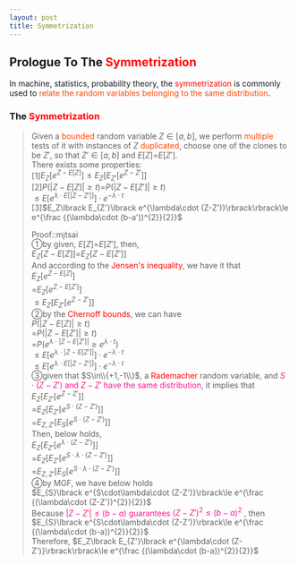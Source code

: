 ```yaml
---
layout: post
title: Symmetrization
---
```


## Prologue To The <font color="Red">Symmetrization</font>
<p class="message">
In machine, statistics, probability theory, the <font color="Red">symmetrization</font> is commonly used to <font color="OrangeRed">relate the random variables belonging to the same distribution</font>.  
</p>

### The <font color="Red">Symmetrization</font>
>Given a <font color="OrangeRed">bounded</font> random variable $Z\in\lbrack a,b\rbrack$, we perform <font color="OrangeRed">multiple</font> tests of it with instances of $Z$ <font color="OrangeRed">duplicated</font>, choose one of the clones to be $Z'$, so that $Z'\in\lbrack a,b\rbrack$ and $E\lbrack Z\rbrack$=$E\lbrack Z'\rbrack$.  
>There exists some properties:  
>[1]$E_Z\lbrack e^{Z-E\lbrack Z\rbrack}\rbrack\le E_Z\lbrack E_{Z'}\lbrack e^{Z-Z'}\rbrack\rbrack$  
>[2]$P(\left|Z-E\lbrack Z\rbrack\right|\ge t)$=$P(\left|Z-E\lbrack Z'\rbrack\right|\ge t)$  
>$\le E\lbrack e^{\lambda\cdot E\lbrack\left|Z-Z'\right|\rbrack}\rbrack\cdot e^{-\lambda\cdot t}$  
>[3]$E_Z\lbrack E_{Z'}\lbrack e^{\lambda\cdot (Z-Z')}\rbrack\rbrack\le e^{\frac {(\lambda\cdot (b-a'))^{2}}{2}}$  
>
>Proof::mjtsai  
>&#10112;by given, $E\lbrack Z\rbrack$=$E\lbrack Z'\rbrack$, then,  
>$E_Z\lbrack Z-E\lbrack Z\rbrack\rbrack$=$E_Z\lbrack Z-E\lbrack Z'\rbrack\rbrack$  
>And according to the <font color="Red">Jensen's inequality</font>, we have it that  
>$E_Z\lbrack e^{Z-E\lbrack Z\rbrack}\rbrack$  
>=$E_Z\lbrack e^{Z-E\lbrack Z'\rbrack}\rbrack$  
>$\le E_Z\lbrack E_{Z'}\lbrack e^{Z-Z'}\rbrack\rbrack$  
>&#10113;by the <font color="Red">Chernoff bounds</font>, we can have  
>$P(\left|Z-E\lbrack Z\rbrack\right|\ge t)$  
>=$P(\left|Z-E\lbrack Z'\rbrack\right|\ge t)$  
>=$P(e^{\lambda\cdot\left|Z-E\lbrack Z'\rbrack\right|}\ge e^{\lambda\cdot t})$  
>$\le E\lbrack e^{\lambda\cdot\left|Z-E\lbrack Z'\rbrack\right|}\rbrack\cdot e^{-\lambda\cdot t}$  
>$\le E\lbrack e^{\lambda\cdot E\lbrack\left|Z-Z'\right|\rbrack}\rbrack\cdot e^{-\lambda\cdot t}$  
>&#10114;given that $S\in\\{+1,-1\\}$, a <font color="Red">Rademacher</font> random variable, and <font color="DeepPink">$S\cdot (Z-Z')$ and $Z-Z'$ have the same distribution</font>, it implies that  
>$E_Z\lbrack E_{Z'}\lbrack e^{Z-Z'}\rbrack\rbrack$  
>=$E_Z\lbrack E_{Z'}\lbrack e^{S\cdot (Z-Z')}\rbrack\rbrack$  
>=$E_{Z,Z'}\lbrack E_{S}\lbrack e^{S\cdot (Z-Z')}\rbrack\rbrack$  
>Then, below holds,  
>$E_Z\lbrack E_{Z'}\lbrack e^{\lambda\cdot (Z-Z')}\rbrack\rbrack$  
>=$E_Z\lbrack E_{Z'}\lbrack e^{S\cdot\lambda\cdot (Z-Z')}\rbrack\rbrack$  
>=$E_{Z,Z'}\lbrack E_{S}\lbrack e^{S\cdot\lambda\cdot (Z-Z')}\rbrack\rbrack$  
>&#10115;by MGF, we have below holds  
>$E_{S}\lbrack e^{S\cdot\lambda\cdot (Z-Z')}\rbrack\le e^{\frac {(\lambda\cdot (Z-Z'))^{2}}{2}}$  
>Because <font color="DeepPink">$\left|Z-Z'\right|\le (b-a)$ guarantees $(Z-Z')^{2}\le (b-a)^{2}$</font> , then  
>$E_{S}\lbrack e^{S\cdot\lambda\cdot (Z-Z')}\rbrack\le e^{\frac {(\lambda\cdot (b-a))^{2}}{2}}$  
>Therefore, $E_Z\lbrack E_{Z'}\lbrack e^{\lambda\cdot (Z-Z')}\rbrack\rbrack\le e^{\frac {(\lambda\cdot (b-a))^{2}}{2}}$  

<!-- Γ -->
<!-- \frac{\Gamma(k + n)}{\Gamma(n)} \frac{1}{r^k}  -->
<!-- \mbox{\large$\vert$}\nolimits_0^\infty -->
<!-- \vert_0^\infty -->
<!-- &prime; ′ -->
<!-- &Prime; ″ -->
<!-- \overline{X_n} -->
<!-- \frac{{\overline {X_n}}-\mu}{S/\sqrt n} -->
<!-- \lim_{t\rightarrow\infty} -->
<!-- \begin{array}{l}f'(x)\\f''(x)\\f'''(x)\\f''''(x)\end{array} -->
<!-- \\{Z\vert Z\ge t\\} -->
<!-- Z\in\lbrack a,b\rbrack -->
<!-- E\lbrack Z\rbrack -->
<!-- Var\lbrack Z\rbrack -->
<!-- \left|X\right| absolute value of X-->
<!-- \Leftrightarrow -->

<!-- Notes -->
<!-- <font color="OrangeRed">items, verb, to make it the focus</font> -->
<!-- <font color="Red">KKT</font> -->
<!-- <font color="Red">SMO heuristics</font> -->
<!-- <font color="Red">F</font> distribution -->
<!-- <font color="Red">t</font> distribution -->
<!-- <font color="DeepSkyBlue">suggested item, soft item</font> -->
<!-- <font color="RoyalBlue">old alpha</font> -->
<!-- <font color="Green">new alpha</font> -->

<!-- <font color="DeepPink">positive conclusion, finding</font> -->
<!-- <font color="RosyBrown">negative conclusion, finding</font> -->

<!-- <font color="#00ADAD">policy</font> -->
<!-- <font color="#6100A8">full observable</font> -->
<!-- <font color="#FFAC12">partial observable</font> -->
<!-- <font color="#EB00EB">stochastic</font> -->
<!-- <font color="#8400E6">state transition</font> -->
<!-- <font color="#D600D6">discount factor gamma $\gamma$</font> -->
<!-- <font color="#D600D6">$V(S)$</font> -->
<!-- <font color="#9300FF">immediate reward R(S)</font> -->